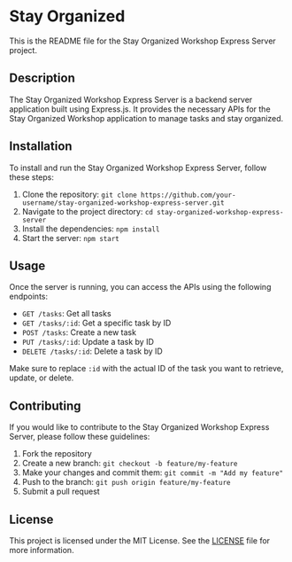 # Stay Organized

This is the README file for the Stay Organized Workshop Express Server project.

## Description

The Stay Organized Workshop Express Server is a backend server application built using Express.js. It provides the necessary APIs for the Stay Organized Workshop application to manage tasks and stay organized.

## Installation

To install and run the Stay Organized Workshop Express Server, follow these steps:

1. Clone the repository: `git clone https://github.com/your-username/stay-organized-workshop-express-server.git`
2. Navigate to the project directory: `cd stay-organized-workshop-express-server`
3. Install the dependencies: `npm install`
4. Start the server: `npm start`

## Usage

Once the server is running, you can access the APIs using the following endpoints:

- `GET /tasks`: Get all tasks
- `GET /tasks/:id`: Get a specific task by ID
- `POST /tasks`: Create a new task
- `PUT /tasks/:id`: Update a task by ID
- `DELETE /tasks/:id`: Delete a task by ID

Make sure to replace `:id` with the actual ID of the task you want to retrieve, update, or delete.

## Contributing

If you would like to contribute to the Stay Organized Workshop Express Server, please follow these guidelines:

1. Fork the repository
2. Create a new branch: `git checkout -b feature/my-feature`
3. Make your changes and commit them: `git commit -m "Add my feature"`
4. Push to the branch: `git push origin feature/my-feature`
5. Submit a pull request

## License

This project is licensed under the MIT License. See the [LICENSE](LICENSE) file for more information.
